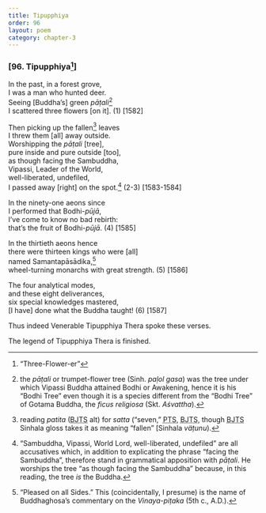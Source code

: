 ```yaml
---
title: Tipupphiya
order: 96
layout: poem
category: chapter-3
---
```


### \[96. Tipupphiya[^1]\]

In the past, in a forest grove,  
I was a man who hunted deer.  
Seeing \[Buddha’s\] green *pāṭali*[^2]  
I scattered three flowers \[on it\]. (1) \[1582\]

Then picking up the fallen[^3] leaves  
I threw them \[all\] away outside.  
Worshipping the *pāṭali* \[tree\],  
pure inside and pure outside \[too\],  
as though facing the Sambuddha,  
Vipassi, Leader of the World,  
well-liberated, undefiled,  
I passed away \[right\] on the spot.[^4] (2-3) \[1583-1584\]

In the ninety-one aeons since  
I performed that Bodhi-*pūjā*,  
I’ve come to know no bad rebirth:  
that’s the fruit of Bodhi-*pūjā*. (4) \[1585\]

In the thirtieth aeons hence  
there were thirteen kings who were \[all\]  
named Samantapāsādika,[^5]  
wheel-turning monarchs with great strength. (5) \[1586\]

The four analytical modes,  
and these eight deliverances,  
six special knowledges mastered,  
\[I have\] done what the Buddha taught! (6) \[1587\]

Thus indeed Venerable Tipupphiya Thera spoke these verses.

The legend of Tipupphiya Thera is finished.

[^1]: “Three-Flower-er”

[^2]: the *pāṭali* or trumpet-flower tree (Sinh. *paḷol gasa*) was the tree under which Vipassi Buddha attained Bodhi or Awakening, hence it is his “Bodhi Tree” even though it is a species different from the “Bodhi Tree” of Gotama Buddha, the *ficus religiosa* (Skt. *Aśvattha*).

[^3]: reading *patita* (<abbr title="Buddha Jayanthi Tripitaka Series">BJTS</abbr> alt) for *satta* (“seven,” <abbr title="Pali Text Society">PTS</abbr>, <abbr title="Buddha Jayanthi Tripitaka Series">BJTS</abbr>, though <abbr title="Buddha Jayanthi Tripitaka Series">BJTS</abbr> Sinhala gloss takes it as meaning “fallen” \[Sinhala *väṭunu*).

[^4]: “Sambuddha, Vipassi, World Lord, well-liberated, undefiled” are all accusatives which, in addition to explicating the phrase “facing the Sambuddha”, therefore stand in grammatical apposition with *pāṭali*. He worships the tree “as though facing the Sambuddha” because, in this reading, the tree *is* the Buddha.

[^5]: “Pleased on all Sides.” This (coincidentally, I presume) is the name of Buddhaghosa’s commentary on the *Vinaya-piṭaka* (5th c., A.D.).
